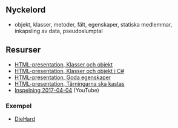 ## Nyckelord

- objekt, klasser, metoder, fält, egenskaper, statiska medlemmar, inkapsling av data, pseudoslumptal

## Resurser
- [HTML-presentation, Klasser och objekt](https://rawgit.com/1dv024/kursinnehall/master/forelasningar/03/index.html#)
- [HTML-presentation, Klasser och objekt i C#](https://rawgit.com/1dv024/kursinnehall/master/forelasningar/03/goda-egenskaper.html#)
- [HTML-presentation, Goda egenskaper](https://rawgit.com/1dv024/kursinnehall/master/forelasningar/03/klasser-och-objekt-i-csharp.html#)
- [HTML-presentation, Tärningarna ska kastas](https://rawgit.com/1dv024/kursinnehall/master/forelasningar/03/tarningarna-ska-kastas.html#)
- [Inspelning 2017-04-04](https://youtu.be/krhRoSNzhr8) (YouTube)

### Exempel
- [DieHard](https://github.com/1dv024/example-die-hard)
